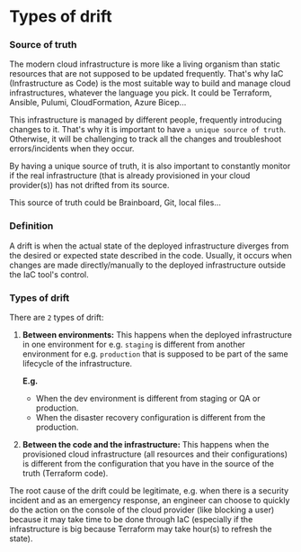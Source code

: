 # Types of drift

### Source of truth

The modern cloud infrastructure is more like a living organism than static resources that are not supposed to be updated frequently. That's why IaC (Infrastructure as Code) is the most suitable way to build and manage cloud infrastructures, whatever the language you pick. It could be Terraform, Ansible, Pulumi, CloudFormation, Azure Bicep...

This infrastructure is managed by different people, frequently introducing changes to it. That's why it is important to have `a unique source of truth`⁣. Otherwise, it will be challenging to track all the changes and troubleshoot errors/incidents when they occur.

By having a unique source of truth, it is also important to constantly monitor if the real infrastructure (that is already provisioned in your cloud provider(s)) has not drifted from its source.

This source of truth could be Brainboard, Git, local files...

### Definition

A drift is when the actual state of the deployed infrastructure diverges from the desired or expected state described in the code. Usually, it occurs when changes are made directly/manually to the deployed infrastructure outside the IaC tool's control.

### Types of drift

There are `2` types of drift:

1.  **Between environments:** This happens when the deployed infrastructure in one environment for e.g. `staging` is different from another environment for e.g. `production` that is supposed to be part of the same lifecycle of the infrastructure.

    **E.g.**

    * When the dev environment is different from staging or QA or production.
    * When the disaster recovery configuration is different from the production.
2. **Between the code and the infrastructure:** This happens when the provisioned cloud infrastructure (all resources and their configurations) is different from the configuration that you have in the source of the truth (Terraform code).

The root cause of the drift could be legitimate, e.g. when there is a security incident and as an emergency response, an engineer can choose to quickly do the action on the console of the cloud provider (like blocking a user) because it may take time to be done through IaC (especially if the infrastructure is big because Terraform may take hour(s) to refresh the state).
